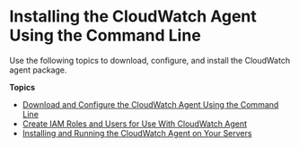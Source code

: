 # Installing the CloudWatch Agent Using the Command Line<a name="installing-cloudwatch-agent-commandline"></a>

Use the following topics to download, configure, and install the CloudWatch agent package\.

**Topics**
+ [Download and Configure the CloudWatch Agent Using the Command Line](download-cloudwatch-agent-commandline.md)
+ [Create IAM Roles and Users for Use With CloudWatch Agent](create-iam-roles-for-cloudwatch-agent-commandline.md)
+ [Installing and Running the CloudWatch Agent on Your Servers](install-CloudWatch-Agent-commandline-fleet.md)